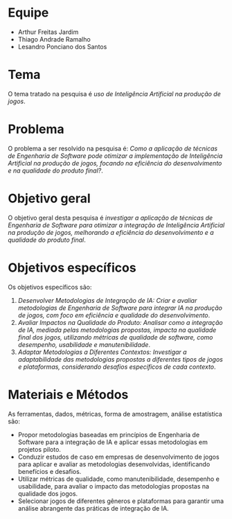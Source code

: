 # Equipe

* Arthur Freitas Jardim
* Thiago Andrade Ramalho
* Lesandro Ponciano dos Santos

# Tema
O tema tratado na pesquisa é _uso de Inteligência Artificial na produção de jogos_.

# Problema
O problema a ser resolvido na pesquisa é: _Como a aplicação de técnicas de Engenharia de Software pode otimizar a implementação de Inteligência Artificial na produção de jogos, focando na eficiência do desenvolvimento e na qualidade do produto final?_.

# Objetivo geral
O objetivo geral desta pesquisa é _investigar a aplicação de técnicas de Engenharia de Software para otimizar a integração de Inteligência Artificial na produção de jogos, melhorando a eficiência do desenvolvimento e a qualidade do produto final_.

# Objetivos específicos
Os objetivos específicos são:
1. _Desenvolver Metodologias de Integração de IA: Criar e avaliar metodologias de Engenharia de Software para integrar IA na produção de jogos, com foco em eficiência e qualidade do desenvolvimento_.
2. _Avaliar Impactos na Qualidade do Produto: Analisar como a integração de IA, mediada pelas metodologias propostas, impacta na qualidade final dos jogos, utilizando métricas de qualidade de software, como desempenho, usabilidade e manutenibilidade_.
3. _Adaptar Metodologias a Diferentes Contextos: Investigar a adaptabilidade das metodologias propostas a diferentes tipos de jogos e plataformas, considerando desafios específicos de cada contexto_.
   
# Materiais e Métodos
As ferramentas, dados, métricas, forma de amostragem, análise estatística são:
* Propor metodologias baseadas em princípios de Engenharia de Software para a integração de IA e aplicar essas metodologias em projetos piloto.
* Conduzir estudos de caso em empresas de desenvolvimento de jogos para aplicar e avaliar as metodologias desenvolvidas, identificando benefícios e desafios.
* Utilizar métricas de qualidade, como manutenibilidade, desempenho e usabilidade, para avaliar o impacto das metodologias propostas na qualidade dos jogos.
* Selecionar jogos de diferentes gêneros e plataformas para garantir uma análise abrangente das práticas de integração de IA.
